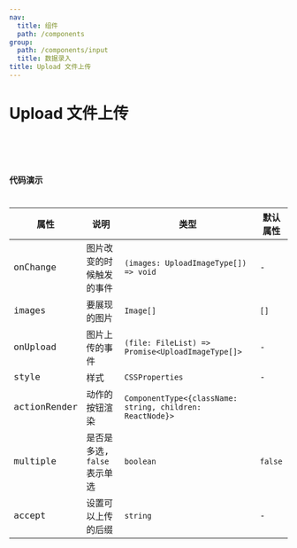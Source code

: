 ```yaml
---
nav:
  title: 组件
  path: /components
group:
  path: /components/input
  title: 数据录入
title: Upload 文件上传
---
```


# Upload 文件上传

<code src="./demo/simple.tsx" />

<code src="./demo/multiple.tsx" />

## 代码演示

|属性        |说明	       |类型	  |默认属性
|-----      |------       |-----     |-----    
|onChange  |图片改变的时候触发的事件|`(images: UploadImageType[]) => void`|-
|images    |要展现的图片 | `Image[]` | `[]`
|onUpload  |图片上传的事件| `(file: FileList) => Promise<UploadImageType[]>`| -
|style     |样式  | `CSSProperties` | -
|actionRender| 动作的按钮渲染| `ComponentType<{className: string, children: ReactNode}>` 
|multiple    | 是否是多选, `false` 表示单选    | `boolean` | `false`
|accept      | 设置可以上传的后缀 | `string` | -